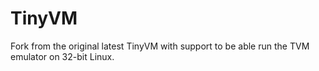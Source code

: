 # TinyVM
Fork from the original latest TinyVM with support to be able run the TVM emulator on 32-bit Linux.
